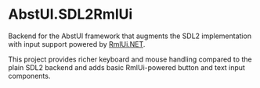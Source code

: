 # AbstUI.SDL2RmlUi

Backend for the AbstUI framework that augments the SDL2 implementation with input support powered by [RmlUi.NET](https://www.nuget.org/packages/RmlUi.NET).

This project provides richer keyboard and mouse handling compared to the plain SDL2 backend and adds basic RmlUi-powered button and text input components.
